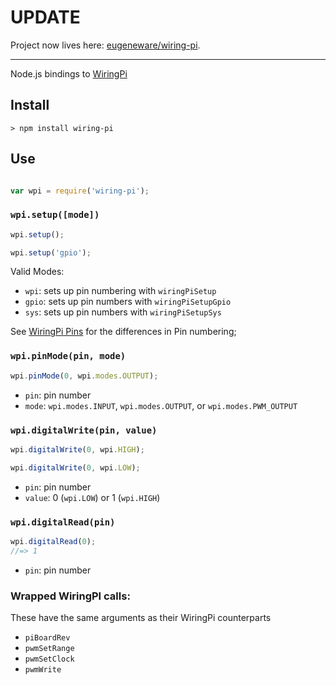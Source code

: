 # UPDATE

Project now lives here:  [eugeneware/wiring-pi](https://github.com/eugeneware/wiring-pi).

---------------

Node.js bindings to [WiringPi](http://wiringpi.com/)

## Install

    > npm install wiring-pi

## Use

```javascript

var wpi = require('wiring-pi');

```

### `wpi.setup([mode])`

```javascript
wpi.setup();
```

```javascript
wpi.setup('gpio');
```

Valid Modes:

- `wpi`: sets up pin numbering with `wiringPiSetup`
- `gpio`: sets up pin numbers with `wiringPiSetupGpio`
- `sys`: sets up pin numbers with `wiringPiSetupSys`

See [WiringPi Pins](http://wiringpi.com/pins/) for the differences in Pin numbering;

### `wpi.pinMode(pin, mode)`

```javascript
wpi.pinMode(0, wpi.modes.OUTPUT);
```

- `pin`: pin number
- `mode`: `wpi.modes.INPUT`, `wpi.modes.OUTPUT`, or `wpi.modes.PWM_OUTPUT`

### `wpi.digitalWrite(pin, value)`

```javascript
wpi.digitalWrite(0, wpi.HIGH);
```

```javascript
wpi.digitalWrite(0, wpi.LOW);
```

- `pin`: pin number
- `value`: 0 (`wpi.LOW`) or 1 (`wpi.HIGH`)

### `wpi.digitalRead(pin)`

```javascript
wpi.digitalRead(0);
//=> 1
```

- `pin`: pin number

### Wrapped WiringPI calls:

These have the same arguments as their WiringPi counterparts

- `piBoardRev`
- `pwmSetRange`
- `pwmSetClock`
- `pwmWrite`
